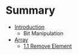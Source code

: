 # Summary

* [Introduction](README.md)
   * Bit Manipulation
* [Array](chapter1.md)
   * [1.1 Remove Element](11_remove_element.md)

